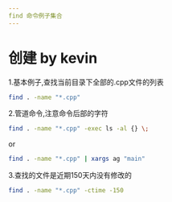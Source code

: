 ```yaml
---
find 命令例子集合
---
```

 创建 by kevin
===

1.基本例子,查找当前目录下全部的.cpp文件的列表
``` bash
find . -name "*.cpp"
```

2.管道命令,注意命令后部的字符
``` bash
find . -name "*.cpp" -exec ls -al {} \;
```
or
``` bash
find . -name "*.cpp" | xargs ag "main"
```

3.查找的文件是近期150天内没有修改的
``` bash
find . -name "*.cpp" -ctime -150
```

